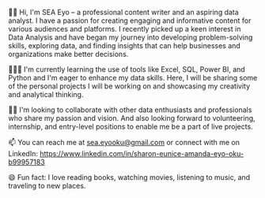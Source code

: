 👋🏼 Hi, I'm SEA Eyo – a professional content writer and an aspiring data analyst. I have a passion for creating engaging and informative content for various audiences and platforms. I recently picked up a keen interest in Data Analysis and have began my journey into developing problem-solving skills, exploring data, and finding insights that can help businesses and organizations make better decisions.

👩🏽‍💻 I'm currently learning the use of tools like Excel, SQL, Power BI, and Python and I'm eager to enhance my data skills. Here, I will be sharing some of the personal projects I will be working on and showcasing my creativity and analytical thinking.

🤝🏼 I'm looking to collaborate with other data enthusiasts and professionals who share my passion and vision. And also looking forward to volunteering, internship, and entry-level positions to enable me be a part of live projects.

📫 You can reach me at sea.eyooku@gmail.com or connect with me on LinkedIn: https://www.linkedin.com/in/sharon-eunice-amanda-eyo-oku-b99957183

😄 Fun fact: I love reading books, watching movies, listening to music, and traveling to new places.
